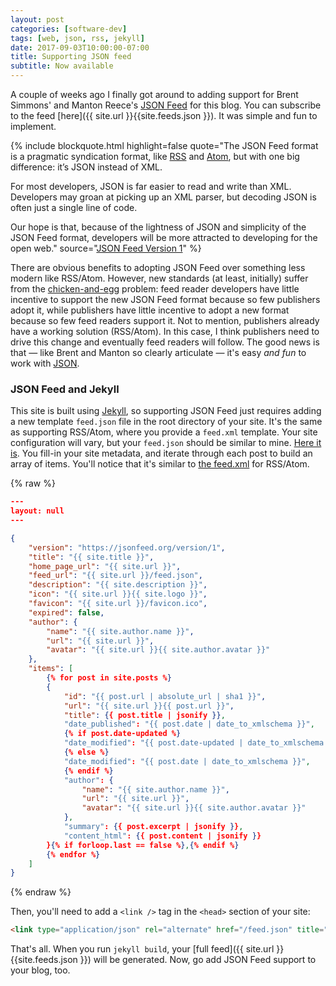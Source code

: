 ```yaml
---
layout: post
categories: [software-dev]
tags: [web, json, rss, jekyll]
date: 2017-09-03T10:00:00-07:00
title: Supporting JSON feed
subtitle: Now available
---
```


A couple of weeks ago I finally got around to adding support for Brent Simmons' and Manton Reece's [JSON Feed](https://jsonfeed.org/version/1) for this blog. You can subscribe to the feed [here]({{ site.url }}{{site.feeds.json }}). It was simple and fun to implement.

<!--excerpt-->

{% include blockquote.html
    highlight=false
    quote="The JSON Feed format is a pragmatic syndication format, like [RSS](http://cyber.harvard.edu/rss/rss.html) and [Atom](https://tools.ietf.org/html/rfc4287), but with one big difference: it’s JSON instead of XML.

For most developers, JSON is far easier to read and write than XML. Developers may groan at picking up an XML parser, but decoding JSON is often just a single line of code.

Our hope is that, because of the lightness of JSON and simplicity of the JSON Feed format, developers will be more attracted to developing for the open web."
    source="[JSON Feed Version 1](https://jsonfeed.org/version/1)"
%}

There are obvious benefits to adopting JSON Feed over something less modern like RSS/Atom. However, new standards (at least, initially) suffer from the [chicken-and-egg](https://en.wikipedia.org/wiki/Chicken_or_the_egg) problem: feed reader developers have little incentive to support the new JSON Feed format because so few publishers adopt it, while publishers have little incentive to adopt a new format because so few feed readers support it. Not to mention, publishers already have a working solution (RSS/Atom). In this case, I think publishers need to drive this change and eventually feed readers will follow. The good news is that &mdash; like Brent and Manton so clearly articulate &mdash; it's easy *and fun* to work with [JSON](http://json.org).

### JSON Feed and Jekyll

This site is built using [Jekyll](https://jekyllrb.com), so supporting JSON Feed just requires adding a new template `feed.json` file in the root directory of your site. It's the same as supporting RSS/Atom, where you provide a `feed.xml` template. Your site configuration will vary, but your `feed.json` should be similar to mine. [Here it is](https://github.com/jessesquires/jessesquires.com/blob/master/feed.json). You fill-in your site metadata, and iterate through each post to build an array of items. You'll notice that it's similar to [the feed.xml](https://github.com/jessesquires/jessesquires.com/blob/master/feed.xml) for RSS/Atom.

{% raw %}
```json
---
layout: null
---

{
    "version": "https://jsonfeed.org/version/1",
    "title": "{{ site.title }}",
    "home_page_url": "{{ site.url }}",
    "feed_url": "{{ site.url }}/feed.json",
    "description": "{{ site.description }}",
    "icon": "{{ site.url }}{{ site.logo }}",
    "favicon": "{{ site.url }}/favicon.ico",
    "expired": false,
    "author": {
        "name": "{{ site.author.name }}",
        "url": "{{ site.url }}",
        "avatar": "{{ site.url }}{{ site.author.avatar }}"
    },
    "items": [
        {% for post in site.posts %}
        {
            "id": "{{ post.url | absolute_url | sha1 }}",
            "url": "{{ site.url }}{{ post.url }}",
            "title": {{ post.title | jsonify }},
            "date_published": "{{ post.date | date_to_xmlschema }}",
            {% if post.date-updated %}
            "date_modified": "{{ post.date-updated | date_to_xmlschema }}",
            {% else %}
            "date_modified": "{{ post.date | date_to_xmlschema }}",
            {% endif %}
            "author": {
                "name": "{{ site.author.name }}",
                "url": "{{ site.url }}",
                "avatar": "{{ site.url }}{{ site.author.avatar }}"
            },
            "summary": {{ post.excerpt | jsonify }},
            "content_html": {{ post.content | jsonify }}
        }{% if forloop.last == false %},{% endif %}
        {% endfor %}
    ]
}
```
{% endraw %}

Then, you'll need to add a `<link />` tag in the `<head>` section of your site:

```html
<link type="application/json" rel="alternate" href="/feed.json" title="YOUR SITE TITLE" />
```

That's all. When you run `jekyll build`, your [full feed]({{ site.url }}{{site.feeds.json }}) will be generated. Now, go add JSON Feed support to your blog, too.
